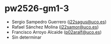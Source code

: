 # pw2526-gm1-3
- Sergio Sampedro Guerrero (i22sagus@uco.es)
- Rafael Sánchez Molina (i22samor@uco.es)
- Francisco Arroyo Alcaide (p02aralf@uco.es)
- Sin determinar
